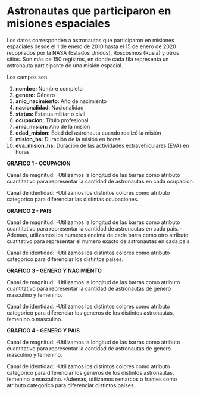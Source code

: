 # Astronautas que participaron en misiones espaciales

Los datos corresponden a astronautas que participaron en misiones espaciales desde el 1 de enero de 2010 hasta el 15 de enero de 2020 recopilados por la NASA (Estados Unidos), Roscosmos (Rusia) y otros sitios. Son más de 150 registros, en donde cada fila representa un astronauta participante de una misión espacial. 

Los campos son:

1. **nombre:** Nombre completo
2. **genero:** Género
3. **anio_nacimiento:** Año de nacimiento
4. **nacionalidad:** Nacionalidad
5. **status:** Estatus militar o civil
6. **ocupacion:** Título profesional
7. **anio_mision:** Año de la misión 
8. **edad_mision:** Edad del astronauta cuando realizó la misión
9. **mision_hs:** Duración de la misión en horas
10. **eva_mision_hs:** Duración de las actividades extravehiculares (EVA) en horas


**GRAFICO 1 - OCUPACION**

Canal de magnitud:
-Utilizamos la longitud de las barras como atributo cuantitativo para representar la cantidad de astronautas en cada ocupacion.

Canal de identidad:
-Utilizamos los distintos colores como atributo categorico para diferenciar las distintas ocupaciones.

**GRAFICO 2 - PAIS**

Canal de magnitud:
-Utilizamos la longitud de las barras como atributo cuantitativo para representar la cantidad de astronautas en cada pais.
-Ademas, utilizamos los numeros encima de cada barra como otro atributo cuatitativo para representar el numero exacto de astronautas en cada pais.

Canal de identidad:
-Utilizamos los distintos colores como atributo categorico para diferenciar los distintos paises.

**GRAFICO 3 - GENERO Y NACIMIENTO**

Canal de magnitud:
-Utilizamos la longitud de las barras como atributo cuantitativo para representar la cantidad de astronautas de genero masculino y femenino.

Canal de identidad:
-Utilizamos los distintos colores como atributo categorico para diferenciar los generos de los distintos astronautas, femenino o masculino.

**GRAFICO 4 - GENERO Y PAIS**

Canal de magnitud:
-Utilizamos la longitud de las barras como atributo cuantitativo para representar la cantidad de astronautas de genero masculino y femenino.

Canal de identidad:
-Utilizamos los distintos colores como atributo categorico para diferenciar los generos de los distintos astronautas, femenino o masculino.
-Ademas, utilizamos remarcos o frames como atributo categorico para diferenciar distintos paises.
